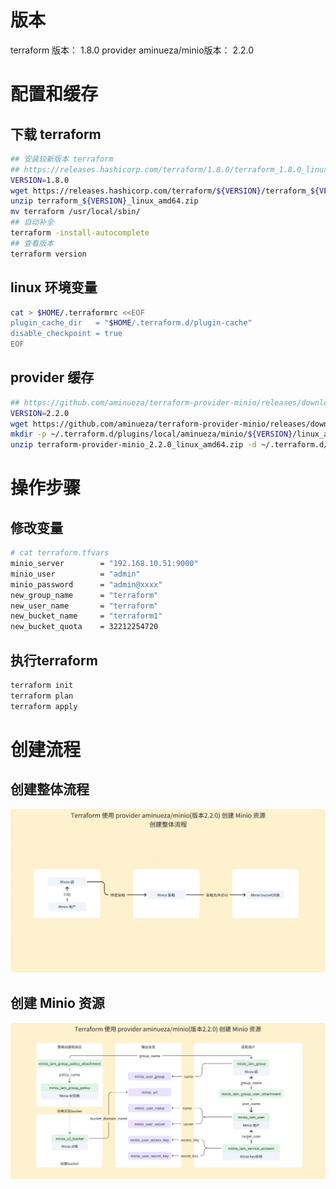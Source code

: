 
# 版本
terraform 版本： 1.8.0
provider aminueza/minio版本： 2.2.0

# 配置和缓存
## 下载 terraform
```bash
## 安装较新版本 terraform
## https://releases.hashicorp.com/terraform/1.8.0/terraform_1.8.0_linux_amd64.zip
VERSION=1.8.0
wget https://releases.hashicorp.com/terraform/${VERSION}/terraform_${VERSION}_linux_amd64.zip
unzip terraform_${VERSION}_linux_amd64.zip 
mv terraform /usr/local/sbin/
## 自动补全
terraform -install-autocomplete
## 查看版本
terraform version
```
## linux 环境变量
```bash
cat > $HOME/.terraformrc <<EOF
plugin_cache_dir   = "$HOME/.terraform.d/plugin-cache"
disable_checkpoint = true
EOF
```
## provider 缓存
```bash
## https://github.com/aminueza/terraform-provider-minio/releases/download/v2.2.0/terraform-provider-minio_2.2.0_linux_amd64.zip
VERSION=2.2.0
wget https://github.com/aminueza/terraform-provider-minio/releases/download/v${VERSION}/terraform-provider-minio_${VERSION}_linux_amd64.zip
mkdir -p ~/.terraform.d/plugins/local/aminueza/minio/${VERSION}/linux_amd64
unzip terraform-provider-minio_2.2.0_linux_amd64.zip -d ~/.terraform.d/plugins/local/aminueza/minio/${VERSION}/linux_amd64
```

# 操作步骤
## 修改变量
```bash
# cat terraform.tfvars 
minio_server        = "192.168.10.51:9000"
minio_user          = "admin"
minio_password      = "admin@xxxx"
new_group_name      = "terraform"
new_user_name       = "terraform"
new_bucket_name     = "terraform1"
new_bucket_quota    = 32212254720
```
## 执行terraform
```bash
terraform init
terraform plan
terraform apply
```

# 创建流程
## 创建整体流程
![avatar](https://github.com/guoguodeluc/terraform-minio/blob/main/images/workflow.jpg)

## 创建 Minio 资源
![avatar](https://github.com/guoguodeluc/terraform-minio/blob/main/images/minio_resouces.png)
